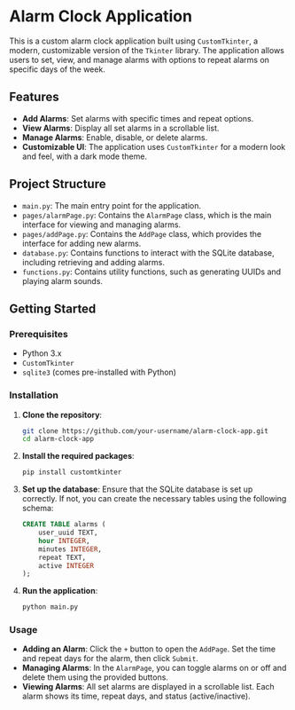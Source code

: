 # Alarm Clock Application

This is a custom alarm clock application built using `CustomTkinter`, a modern, customizable version of the `Tkinter` library. The application allows users to set, view, and manage alarms with options to repeat alarms on specific days of the week.

## Features

- **Add Alarms**: Set alarms with specific times and repeat options.
- **View Alarms**: Display all set alarms in a scrollable list.
- **Manage Alarms**: Enable, disable, or delete alarms.
- **Customizable UI**: The application uses `CustomTkinter` for a modern look and feel, with a dark mode theme.

## Project Structure

- `main.py`: The main entry point for the application.
- `pages/alarmPage.py`: Contains the `AlarmPage` class, which is the main interface for viewing and managing alarms.
- `pages/addPage.py`: Contains the `AddPage` class, which provides the interface for adding new alarms.
- `database.py`: Contains functions to interact with the SQLite database, including retrieving and adding alarms.
- `functions.py`: Contains utility functions, such as generating UUIDs and playing alarm sounds.

## Getting Started

### Prerequisites

- Python 3.x
- `CustomTkinter`
- `sqlite3` (comes pre-installed with Python)

### Installation

1. **Clone the repository**:
    ```sh
    git clone https://github.com/your-username/alarm-clock-app.git
    cd alarm-clock-app
    ```

2. **Install the required packages**:
    ```sh
    pip install customtkinter
    ```

3. **Set up the database**:
    Ensure that the SQLite database is set up correctly. If not, you can create the necessary tables using the following schema:

    ```sql
    CREATE TABLE alarms (
        user_uuid TEXT,
        hour INTEGER,
        minutes INTEGER,
        repeat TEXT,
        active INTEGER
    );
    ```

4. **Run the application**:
    ```sh
    python main.py
    ```

### Usage

- **Adding an Alarm**: Click the `+` button to open the `AddPage`. Set the time and repeat days for the alarm, then click `Submit`.
- **Managing Alarms**: In the `AlarmPage`, you can toggle alarms on or off and delete them using the provided buttons.
- **Viewing Alarms**: All set alarms are displayed in a scrollable list. Each alarm shows its time, repeat days, and status (active/inactive).
